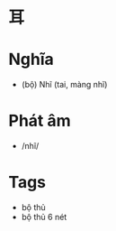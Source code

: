# 耳

# Nghĩa
* (bộ) Nhĩ (tai, màng nhĩ)

# Phát âm
* /nhĩ/

# Tags
* bộ thủ
*  bộ thủ 6 nét

<script>window.HANZI_FIELD='耳';</script>
